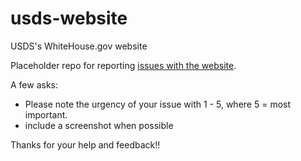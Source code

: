 # usds-website
USDS's WhiteHouse.gov website

Placeholder repo for reporting [issues with the website](https://github.com/WhiteHouse/usds-website/issues).

A few asks:
- Please note the urgency of your issue with 1 - 5, where 5 = most important.
- include a screenshot when possible

Thanks for your help and feedback!!
